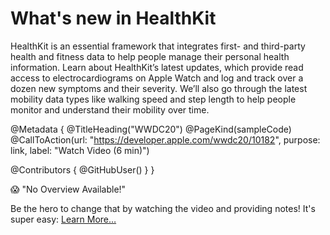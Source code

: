 # What's new in HealthKit

HealthKit is an essential framework that integrates first- and third-party health and fitness data to help people manage their personal health information. Learn about HealthKit’s latest updates, which provide read access to electrocardiograms on Apple Watch and log and track over a dozen new symptoms and their severity. We’ll also go through the latest mobility data types like walking speed and step length to help people monitor and understand their mobility over time.

@Metadata {
   @TitleHeading("WWDC20")
   @PageKind(sampleCode)
   @CallToAction(url: "https://developer.apple.com/wwdc20/10182", purpose: link, label: "Watch Video (6 min)")

   @Contributors {
      @GitHubUser(<replace this with your GitHub handle>)
   }
}

😱 "No Overview Available!"

Be the hero to change that by watching the video and providing notes! It's super easy:
 [Learn More…](https://wwdcnotes.github.io/WWDCNotes/documentation/wwdcnotes/contributing)
